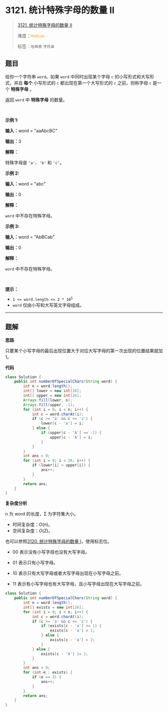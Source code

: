 # 3121. 统计特殊字母的数量 II

> [3121. 统计特殊字母的数量 II](https://leetcode.cn/problems/count-the-number-of-special-characters-ii/)
>
> 难度：<font color=orange>`Medium`</font>
>
> 标签：`哈希表` `字符串`

## 题目

<p>给你一个字符串 <code>word</code>。如果 <code>word</code> 中同时出现某个字母 <code>c</code> 的小写形式和大写形式，并且<strong> 每个 </strong>小写形式的 <code>c</code> 都出现在第一个大写形式的 <code>c</code> 之前，则称字母 <code>c</code> 是一个 <strong>特殊字母</strong> 。</p>

<p>返回 <code>word</code> 中 <strong>特殊字母</strong> 的数量。</p>

<p>&nbsp;</p>

<p><strong class="example">示例 1:</strong></p>

<div class="example-block">
<p><strong>输入：</strong><span class="example-io">word = "aaAbcBC"</span></p>

<p><strong>输出：</strong><span class="example-io">3</span></p>

<p><strong>解释：</strong></p>

<p>特殊字母是 <code>'a'</code>、<code>'b'</code> 和 <code>'c'</code>。</p>
</div>

<p><strong class="example">示例 2:</strong></p>

<div class="example-block">
<p><strong>输入：</strong><span class="example-io">word = "abc"</span></p>

<p><strong>输出：</strong><span class="example-io">0</span></p>

<p><strong>解释：</strong></p>

<p><code>word</code> 中不存在特殊字母。</p>
</div>

<p><strong class="example">示例 3:</strong></p>

<div class="example-block">
<p><strong>输入：</strong><span class="example-io">word = "AbBCab"</span></p>

<p><strong>输出：</strong><span class="example-io">0</span></p>

<p><strong>解释：</strong></p>

<p><code>word</code> 中不存在特殊字母。</p>
</div>

<p>&nbsp;</p>

<p><strong>提示：</strong></p>

<ul>
	<li><code>1 &lt;= word.length &lt;= 2 * 10<sup>5</sup></code></li>
	<li><code>word</code> 仅由小写和大写英文字母组成。</li>
</ul>


--------------------

## 题解

**思路**

只要某个小写字母的最后出现位置大于对应大写字母的第一次出现的位置结果就加  1。

**代码**

```java
class Solution {
    public int numberOfSpecialChars(String word) {
        int n = word.length();
        int[] lower = new int[26];
        int[] upper = new int[26];
        Arrays.fill(lower, n);
        Arrays.fill(upper, -1);
        for (int i = 0; i < n; i++) {
            int c = word.charAt(i);
            if (c >= 'a' && c <= 'z') {
                lower[c - 'a'] = i;
            } else {
                if (upper[c - 'A'] == -1) {
                    upper[c - 'A'] = i;
                }
            }
        }
        int ans = 0;
        for (int i = 0; i < 26; i++) {
            if (lower[i] < upper[i]) {
                ans++;
            }
        }
        return ans;
    }
}
```

**复杂度分析**

n 为 word 的长度，Ʃ 为字符集大小。

- 时间复杂度：$O(n)$。
- 空间复杂度：$O(Ʃ)$。



也可以参照[3120. 统计特殊字母的数量 I](./3120.统计特殊字母的数量I.md)，使用标志位。

- 00 表示没有小写字母也没有大写字母。

- 01 表示只有小写字母。

- 10 表示只有大写字母或者大写字母出现在小写字母之前。

- 11 表示有小写字母也有大写字母，且小写字母出现在大写字母之前。

```java
class Solution {
    public int numberOfSpecialChars(String word) {
        int n = word.length();
        int[] exists = new int[26];
        for (int i = 0; i < n; i++) {
            int c = word.charAt(i);
            if (c >= 'a' && c <= 'z') {
                if (exists[c - 'a'] <= 1) {
                    exists[c - 'a'] = 1;
                } else {
                    exists[c - 'a'] = 2;
                }
            } else {
                exists[c - 'A'] |= 2;
            }
        }
        int ans = 0;
        for (int e : exists) {
            if (e == 3) {
                ans++;
            }
        }
        return ans;
    }
}
```

